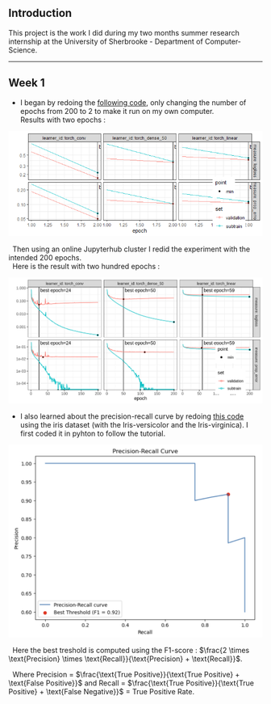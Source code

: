 

## Introduction
This project is the work I did during my two months summer research internship at the University of Sherbrooke - Department of Computer-Science.

---

## Week 1

- I began by redoing the [following code](https://tdhock.github.io/blog/2025/mlr3torch-conv/), only changing the number of epochs from 200 to 2 to make it run on my own computer.  
Results with two epochs :   
<p align="center">
  <img src="Figures/Fig-Week1-2epochs.png" alt="Description" width="800"/>
</p>

&nbsp; Then using an online Jupyterhub cluster I redid the experiment with the intended 200 epochs.      
&nbsp; Here is the result with two hundred epochs :   
<p align="center">
  <img src="Figures/Fig-Week1-200epochs.png" alt="Description" width="800"/>
</p>

- I also learned about the precision-recall curve by redoing [this code](https://www.blog.trainindata.com/precision-recall-curves/) using the iris dataset (with the Iris-versicolor and the Iris-virginica). I first coded it in pyhton to follow the tutorial.
<p align="center">
  <img src="Figures/Fig-Week1-IrisPR-py.png" alt="Description" width="800"/>
</p>

&nbsp; Here the best treshold is computed using the F1-score :  $\frac{2 \times \text{Precision} \times \text{Recall}}{\text{Precision} + \text{Recall}}$.

&nbsp; Where Precision = $\frac{\text{True Positive}}{\text{True Positive} + \text{False Positive}}$ and Recall = $\frac{\text{True Positive}}{\text{True Positive} + \text{False Negative}}$ = True Positive Rate.
